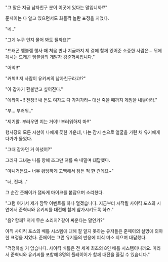 "그 말은 지금 남자친구 분이 이곳에 있다는 말입니까!?" 

준페이는 다 알고 있으면서도 화들짝 놀란 표정을 지었다.

"네.." 

"그게 누구 인지 물어 봐도 될까요?" 

"드래곤 엠블렘 행사 때 처음 만나 지금까지 제 곁에 함께 있어준 소중한 사람은... 뒤에 계시는 드래곤 엠블렘의 개발자 강준혁씨입니다." 

"어억!!" 

"커헉!! 저 사람이 유키씨의 남자친구라고!?" 

"아 갑자기 환불받고 싶어진다." 

"에라이~!! 젠장!! 내 돈도 여자도 다 가져가라~ 대신 죽을 때까지 게임을 내놓아라." 

"부... 부러워.." 

"제기랄. 부러우면 지는 거야!! 부러워하지 마!!" 

행사장의 모든 시선이 나에게 꽂힌 가운데, 나는 잠시 손으로 얼굴을 가린 채 유키에게 다가가 물었다.

"그때 잠자던 거 아녔어?" 

그러자 그녀는 나를 향해 조그만 혀를 쏙 내밀며 대답했다.

"아니거든요~ 너무 황당하게 고백해서 잠든 척 한 건데요~" 

"너, 진짜..." 

그 순간 준페이가 잽싸게 마이크를 붙잡으며 소리쳤다.

"그럼 여기서 제가 깜짝 이벤트를 하나 열겠습니다. 지금부터 시작될 사이킥 포스의 시연에서 준혁씨와 유키씨를 대전에 함께 참가시키도록 하죠." 

"음? 함께? 저게 무슨 소리지? 같이 싸운다는 말인가?" 

아직 사이킥 포스의 배틀 시스템에 대해 잘 알지 못하는 유저들은 준페이의 설명에 의아한 표정을 지었다.
준페이는 그런 유저들의 반응에 피식 미소 지으며 대답했다.

"걱정하실 거 없습니다. 사이킥 배틀은 전 세계 최초의 8인 배틀 시스템이니까요. 따라서 준혁씨와 유키씨를 포함해 8명의 플레이어가 함께 대전을 즐길 수 있습니다." 